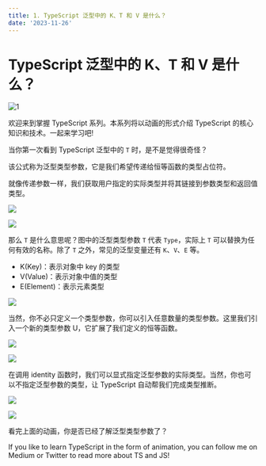 ```yaml
---
title: 1. TypeScript 泛型中的 K、T 和 V 是什么？
date: '2023-11-26'
---
```


# TypeScript 泛型中的 K、T 和 V 是什么？

![1](https://miro.medium.com/v2/resize:fit:1400/format:webp/1*NXvlzFcY5a50_wf137qjjQ.jpeg)

欢迎来到掌握 TypeScript 系列。本系列将以动画的形式介绍 TypeScript 的核心知识和技术。一起来学习吧!

当你第一次看到 TypeScript 泛型中的 `T` 时，是不是觉得很奇怪？

<!-- ![](../assets/article/01.gif) -->

该公式称为泛型类型参数，它是我们希望传递给恒等函数的类型占位符。

就像传递参数一样，我们获取用户指定的实际类型并将其链接到参数类型和返回值类型。

![](https://miro.medium.com/v2/resize:fit:1400/format:webp/1*58mhLNgQAejgD8p_S0UjNw.gif)

![](https://miro.medium.com/v2/resize:fit:1400/format:webp/1*SYbldGfuNQhNmE4-Lv4bdQ.jpeg)

那么 `T` 是什么意思呢？图中的泛型类型参数 `T` 代表 `Type`，实际上 `T` 可以替换为任何有效的名称。除了 `T` 之外，常见的泛型变量还有 `K`、`V`、`E` 等。

- K(Key)：表示对象中 key 的类型
- V(Value)：表示对象中值的类型
- E(Element)：表示元素类型

![](https://youjia.sx.cn/you-dont-know-ts/assets/04.5831239b.gif)

当然，你不必只定义一个类型参数，你可以引入任意数量的类型参数。这里我们引入一个新的类型参数 U，它扩展了我们定义的恒等函数。

![](https://youjia.sx.cn/you-dont-know-ts/assets/05.bf472a28.gif)

![](https://youjia.sx.cn/you-dont-know-ts/assets/06.296df9c9.webp)

在调用 identity 函数时，我们可以显式指定泛型参数的实际类型。当然，你也可以不指定泛型参数的类型，让 TypeScript 自动帮我们完成类型推断。

![](https://youjia.sx.cn/you-dont-know-ts/assets/07.8f0c094d.gif)

![](https://youjia.sx.cn/you-dont-know-ts/assets/08.9d577f89.webp)

看完上面的动画，你是否已经了解泛型类型参数了？

If you like to learn TypeScript in the form of animation, you can follow me on Medium or Twitter to read more about TS and JS!
